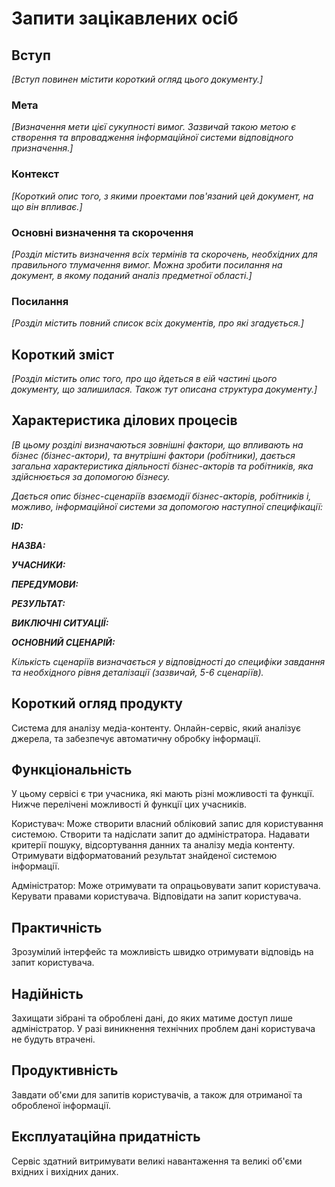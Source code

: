 # Запити зацікавлених осіб

## Вступ

*[Вступ повинен містити короткий огляд цього документу.]*

### Мета 

*[Визначення мети цієї сукупності вимог. Зазвичай такою метою є створення та впровадження 
 інформаційної системи відповідного призначення.]*

### Контекст

*[Короткий опис того, з якими проектами пов'язаний цей документ, на що він впливає.]*


### Основні визначення та скорочення

*[Розділ містить визначення всіх термінів та скорочень, необхідних для правильного
тлумачення вимог. Можна зробити посилання на документ, в якому поданий аналіз предметної області.]*


### Посилання

*[Розділ містить повний список всіх документів, про які згадується.]*


## Короткий зміст

*[Розділ містить опис того, про що йдеться в еій частині цього документу, що залишилася. 
Також тут описана структура документу.]*

## Характеристика ділових процесів

*[В цьому розділі визначаються зовнішні фактори, що впливають на бізнес (бізнес-актори), 
та внутрішні фактори (робітники), дається загальна характеристика діяльності бізнес-акторів 
та робітників, яка здійснюється за допомогою бізнесу.*

*Дається опис бізнес-сценаріїв взаємодії бізнес-акторів, робітників і, можливо, інформаційної системи за допомогою наступної
специфікації:*

   
***ID:***
    
***НАЗВА:***
    
***УЧАСНИКИ:***

***ПЕРЕДУМОВИ:***

***РЕЗУЛЬТАТ:***

***ВИКЛЮЧНІ СИТУАЦІЇ:***

***ОСНОВНИЙ СЦЕНАРІЙ:***

*Кількість сценаріїв визначається у відповідності до специфіки завдання та необхідного 
рівня деталізації (зазвичай, 5-6 сценаріїв).*

## Короткий огляд продукту

 Система для аналізу медіа-контенту. Онлайн-сервіс, який аналізує джерела, та забезпечує автоматичну обробку інформації. 


## Функціональність

У цьому сервісі є три учасника, які мають різні можливості та функції.
Нижче перелічені можливості й функції цих учасників.

Користувач:
Може створити власний обліковий запис для користування системою.
Створити та надіслати запит до адміністратора.
Надавати критерії пошуку, відсортування данних та аналізу медіа контенту.
Отримувати відформатований результат знайденої системою інформації.

Адміністратор:
Може отримувати та опрацьовувати запит користувача.
Керувати правами користувача.
Відповідати на запит користувача.

## Практичність

Зрозумілий інтерфейс та можливість швидко отримувати відповідь на запит користувача.

## Надійність

Захищати зібрані та оброблені дані, до яких матиме доступ лише адміністратор. У разі виникнення технічних проблем дані користувача не будуть втрачені.

## Продуктивність

Завдати об'єми для запитів користувачів, а також для отриманої та обробленої інформації.

## Експлуатаційна придатність
	
Сервіс здатний витримувати великі навантаження та великі об'єми вхідних і вихідних даних.
